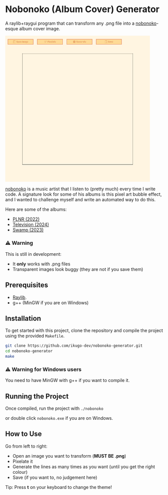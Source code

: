 # Nobonoko (Album Cover) Generator

A raylib+raygui program that can transform any .png file into a [nobonoko](https://www.youtube.com/@nobonokomusic)-esque album cover image.

<img src="./example.gif" align="center" alt="gif example" width="460"/>

[nobonoko](https://www.youtube.com/@nobonokomusic) is a music artist that I listen to (pretty much) every time I write code. A signature look for some of his albums is this pixel art bubble effect, and I wanted to challenge myself and write an automated way to do this.

Here are some of the albums:
- [PLNR (2022)](https://www.youtube.com/watch?v=sb-NffD6Nzc&t=151s)
- [Television (2024)](https://www.youtube.com/watch?v=6-aX4rsb3fw)
- [Swamp (2023)](https://www.youtube.com/watch?v=SsHOS_wOM7Q)

### ⚠️ **Warning**

This is still in development:
- It **only** works with .png files
- Transparent images look buggy (they are not if you save them)

## Prerequisites

- [Raylib](https://github.com/raysan5/raylib#build-and-installation).
- g++ (MinGW if you are on Windows)

## Installation

To get started with this project, clone the repository and compile the project using the provided `Makefile`.

```bash
git clone https://github.com/ikugo-dev/nobonoko-generator.git
cd nobonoko-generator
make
```
### ⚠️ **Warning for Windows users**
You need to have MinGW with g++ if you want to compile it.

## Running the Project

Once compiled, run the project with `./nobonoko`

or double click `nobonoko.exe` if you are on Windows.

## How to Use

Go from left to right:

- Open an image you want to transform (**MUST BE .png**)
- Pixelate it
- Generate the lines as many times as you want (until you get the right colour)
- Save (if you want to, no judgement here)

Tip: Press **t** on your keyboard to change the theme!
